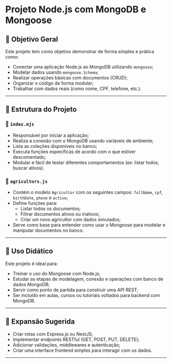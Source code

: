 


# Projeto Node.js com MongoDB e Mongoose

## 🧠 Objetivo Geral

Este projeto tem como objetivo demonstrar de forma simples e prática como:

- Conectar uma aplicação Node.js ao MongoDB utilizando `mongoose`;
- Modelar dados usando `mongoose.Schema`;
- Realizar operações básicas com documentos (CRUD);
- Organizar o código de forma modular;
- Trabalhar com dados reais (como nome, CPF, telefone, etc.).

---

## 🧩 Estrutura do Projeto

### 📄 `index.mjs`

- Responsável por iniciar a aplicação;
- Realiza a conexão com o MongoDB usando variáveis de ambiente;
- Lista as coleções disponíveis no banco;
- Executa funções específicas de acordo com o que estiver descomentado;
- Modular e fácil de testar diferentes comportamentos (ex: listar todos, buscar ativos).

### 📄 `agricultors.js`

- Contém o modelo `Agricultor` com os seguintes campos: `fullName`, `cpf`, `birthDate`, `phone` e `active`;
- Define funções para:
  - Listar todos os documentos;
  - Filtrar documentos ativos ou inativos;
  - Criar um novo agricultor com dados simulados;
- Serve como base para entender como usar o Mongoose para modelar e manipular documentos no banco.

---

## 🧪 Uso Didático

Este projeto é ideal para:

- Treinar o uso do Mongoose com Node.js;
- Estudar as etapas de modelagem, conexão e operações com banco de dados MongoDB;
- Servir como ponto de partida para construir uma API REST;
- Ser incluído em aulas, cursos ou tutoriais voltados para backend com MongoDB.

---

## 🚀 Expansão Sugerida

- Criar rotas com Express.js ou NestJS;
- Implementar endpoints RESTful (GET, POST, PUT, DELETE);
- Adicionar validações, middlewares e autenticação;
- Criar uma interface frontend simples para interagir com os dados.

---